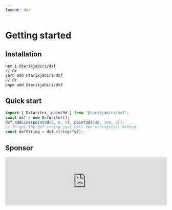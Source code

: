 ```yaml
---
layout: doc
---
```


# Getting started



## Installation

```bash
npm i @tarikjabiri/dxf
// Or
yarn add @tarikjabiri/dxf
// Or
pnpm add @tarikjabiri/dxf
```

## Quick start

```js
import { DxfWriter, point3d } from "@tarikjabiri/dxf";
const dxf = new DxfWriter();
dxf.addLine(point3d(0, 0, 0), point3d(100, 100, 0));
// To get the dxf string just call the stringify() method
const dxfString = dxf.stringify();
```
## Sponsor

<iframe src="https://github.com/sponsors/dxfjs/card" title="Sponsor dxfjs" style="border: 0; width: 100%"></iframe>

